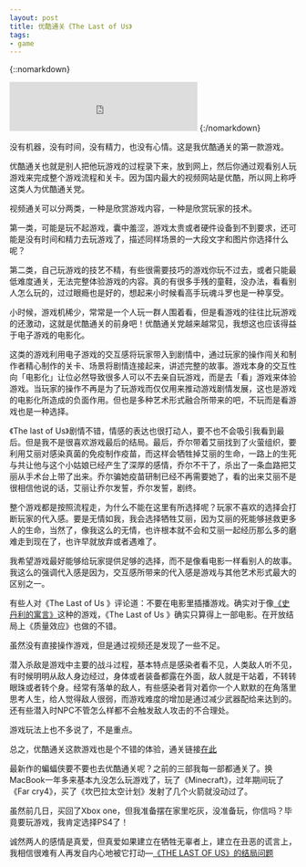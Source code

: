```yaml
---
layout: post
title: 优酷通关《The Last of Us》
tags:
- game
---
```

{::nomarkdown}
<iframe frameborder="no" border="0" marginwidth="0" marginheight="0" width=330 height=86 src="http://music.163.com/outchain/player?type=2&id=4151867&auto=0&height=66"></iframe>
{:/nomarkdown}

没有机器，没有时间，没有精力，也没有心情。这是我优酷通关的第一款游戏。

优酷通关也就是别人把他玩游戏的过程录下来，放到网上，然后你通过观看别人玩游戏来完成整个游戏流程和关卡。因为国内最大的视频网站是优酷，所以网上称呼这类人为优酷通关党。

视频通关可以分两类，一种是欣赏游戏内容，一种是欣赏玩家的技术。

第一类，可能是玩不起游戏，囊中羞涩，游戏太贵或者硬件设备到不到要求，还可能是没有时间和精力去玩游戏了，描述同样场景的一大段文字和图片你选择什么呢？

第二类，自己玩游戏的技艺不精，有些很需要技巧的游戏你玩不过去，或者只能最低难度通关，无法完整体验游戏的内容。真的有很多手残的童鞋，没办法，看看别人怎么玩的，过过眼瘾也是好的，想起来小时候看高手玩魂斗罗也是一种享受。

小时候，游戏机稀少，常常是一个人玩一群人围着看，但是看游戏的往往比玩游戏的还激动，这就是优酷通关的前身吧！优酷通关党越来越常见，我想这也应该得益于电子游戏的电影化。

这类的游戏利用电子游戏的交互感将玩家带入到剧情中，通过玩家的操作闯关和制作者精心制作的关卡、场景将剧情连接起来，讲述完整的故事。游戏本身的交互性向「电影化」让位必然导致很多人可以不去亲自玩游戏，而是去「看」游戏来体验游戏。当玩家的操作不再是为了玩游戏而仅仅用来推动游戏剧情发展，这也是游戏的电影化所造成的负面作用。但也是多种艺术形式融合所带来的吧，不玩而是看游戏也是一种选择。

《The last of Us》剧情不错，情感的表达也很打动人，要不也不会吸引我看到最后。但是我不是很喜欢游戏最后的结局。最后，乔尔带着艾丽找到了火萤组织，要利用艾丽对感染真菌的免疫制作疫苗，而这样会牺牲掉艾丽的生命，一路上的生死与共让他与这个小姑娘已经产生了深厚的感情，乔尔不干了，杀出了一条血路把艾丽从手术台上带了出来。乔尔骗她疫苗研制已经不再需要她了，看的出来艾丽不是很相信他说的话，艾丽让乔尔发誓，乔尔发誓，剧终。

整个游戏都是按照流程走，为什么不能在这里有所选择呢？玩家不喜欢的选择会打断玩家的代入感。要是无情如我，我会选择牺牲艾丽，因为艾丽的死能够拯救更多人的生命，当然了，像我这么的无情，也许根本就不会和艾丽一起经历那么多的磨难走到现在了，也许早就放弃或者遇难了。

我希望游戏最好能够给玩家提供足够的选择，而不是像看电影一样看别人的故事。我这么的强调代入感是因为，交互感所带来的代入感是游戏与其他艺术形式最大的区别之一。

有些人对《The Last of Us 》评论道：不要在电影里插播游戏。确实对于像[《史丹利的寓言》](https://zh.wikipedia.org/wiki/%E5%8F%B2%E4%B8%B9%E5%88%A9%E7%9A%84%E5%AF%93%E8%A8%80)这种的游戏，《The Last of Us 》确实只算得上一部电影。在开放结局上《质量效应》也做的不错。

虽然没有直接操作游戏，但是通过视频还是发现了一些不足。

潜入杀敌是游戏中主要的战斗过程，基本特点是感染者看不见，人类敌人听不见，有时候明明从敌人身边经过，身体或者装备都露在外面，敌人就是干站着，不转转眼珠或者转个身。经常有落单的敌人，有些感染者背对着你一个人默默的在角落里思考人生，给人觉得敌人很弱，而游戏难度的增加是通过减少武器配给来达到的。还有些潜入时NPC不管怎么样都不会触发敌人攻击的不合理处。

游戏玩法上也不多说了，不是重点。

总之，优酷通关这款游戏也是个不错的体验，通关链接[在此](http://i.youku.com/u/UMTQxMjIxMjI0/custom/mid/186)

最新作的蝙蝠侠要不要也去优酷通关呢？之前的三部我每一部都通关了。换MacBook一年多来基本九没怎么玩游戏了，玩了《Minecraft》，过年期间玩了《Far cry4》，买了《坎巴拉太空计划》发射了几个火箭就没动过了。

虽然前几日，买回了Xbox one，但我准备摆在家里吃灰，没准备玩，你信吗？毕竟要玩游戏，我肯定选择PS4了！


诚然两人的感情是真爱，但真爱如果建立在牺牲无辜者上，建立在丑恶的谎言上，我相信很难有人再发自内心地被它打动—[《THE LAST OF US》的结局问题](http://www.douban.com/review/7528602)
